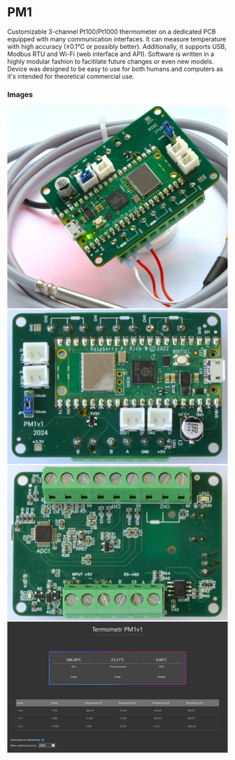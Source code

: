 # PM1

Customizable 3-channel Pt100/Pt1000 thermometer on a dedicated PCB equipped with many communication interfaces. It can measure temperature with high accuracy (±0.1°C or possibly better). Additionally, it supports USB, Modbus RTU and Wi-Fi (web interface and API). Software is written in a highly modular fashion to facitilate future changes or even new models. Device was designed to be easy to use for both humans and computers as it's intended for theoretical commercial use.


### Images
![device](images/PM1.jpg)
![pcb1](images/final_down.JPG)
![pcb2](images/final_up.JPG)
![web](images/strona_www_homepage.png)
